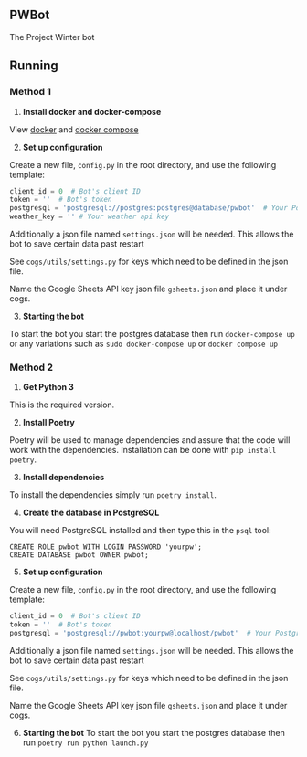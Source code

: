 ## PWBot

The Project Winter bot

## Running

### Method 1

1. **Install docker and docker-compose**

View [docker](https://www.docker.com/) and [docker compose](https://docs.docker.com/compose/install/)

2. **Set up configuration**

Create a new file, `config.py` in the root directory, 
and use the following template:

```py
client_id = 0  # Bot's client ID
token = ''  # Bot's token
postgresql = 'postgresql://postgres:postgres@database/pwbot'  # Your PostgreSQL info from above
weather_key = '' # Your weather api key
```

Additionally a json file named `settings.json` will be needed.
This allows the bot to save certain data past restart

See `cogs/utils/settings.py` for keys which need to be defined
in the json file.

Name the Google Sheets API key json file `gsheets.json` and place it under cogs.

3. **Starting the bot**

To start the bot you start the postgres database then run `docker-compose up` or any variations such as `sudo docker-compose up` or `docker compose up`

### Method 2

1. **Get Python 3**

This is the required version.

2. **Install Poetry**

Poetry will be used to manage dependencies and assure that the code will work with the dependencies.
Installation can be done with `pip install poetry`.

3. **Install dependencies**

To install the dependencies simply run `poetry install`.

4. **Create the database in PostgreSQL**

You will need PostgreSQL installed and then type this in the `psql` tool:
```
CREATE ROLE pwbot WITH LOGIN PASSWORD 'yourpw';
CREATE DATABASE pwbot OWNER pwbot;
```

5. **Set up configuration**

Create a new file, `config.py` in the root directory, 
and use the following template:

```py
client_id = 0  # Bot's client ID
token = ''  # Bot's token
postgresql = 'postgresql://pwbot:yourpw@localhost/pwbot'  # Your PostgreSQL info from above
```

Additionally a json file named `settings.json` will be needed.
This allows the bot to save certain data past restart

See `cogs/utils/settings.py` for keys which need to be defined
in the json file.

Name the Google Sheets API key json file `gsheets.json` and place it under cogs.

6. **Starting the bot**
To start the bot you start the postgres database then run `poetry run python launch.py`
